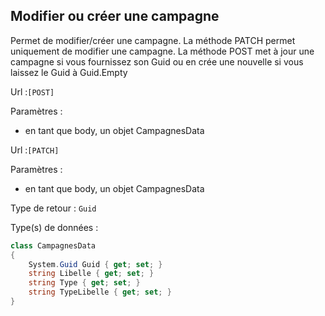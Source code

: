 ## <span id='modifiercampagne'>Modifier ou créer une campagne</span>

Permet de modifier/créer une campagne. La méthode PATCH permet uniquement de modifier une campagne.  La méthode POST met à jour une campagne si vous fournissez son Guid ou en crée une nouvelle si  vous laissez le Guid à Guid.Empty

Url :`[POST] `

Paramètres : 

- en tant que body, un objet CampagnesData

Url :`[PATCH] `

Paramètres : 

- en tant que body, un objet CampagnesData

Type de retour : `Guid`

Type(s) de données :

```csharp
class CampagnesData
{
	System.Guid Guid { get; set; }
	string Libelle { get; set; }
	string Type { get; set; }
	string TypeLibelle { get; set; }
}

```
